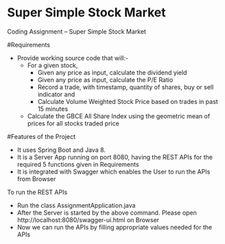 # Super Simple Stock Market
Coding Assignment – Super Simple Stock Market

#Requirements

* Provide working source code that will:-
  * For a given stock, 
    * Given any price as input, calculate the dividend yield
    * Given any price as input, calculate the P/E Ratio
    * Record a trade, with timestamp, quantity of shares, buy or sell indicator and 
    * Calculate Volume Weighted Stock Price based on trades in past 15 minutes
  * Calculate the GBCE All Share Index using the geometric mean of prices for all stocks traded price

#Features of the Project
* It uses Spring Boot and Java 8. 
* It is a Server App running on port 8080, having the REST APIs for the required 5 functions given in Requirements
* It is integrated with Swagger which enables the User to run the APIs from Browser

To run the REST APIs
* Run the class AssignmentApplication.java
* After the Server is started by the above command. Please open http://localhost:8080/swagger-ui.html on Browser
* Now we can run the APIs by filling appropriate values needed for the APIs


